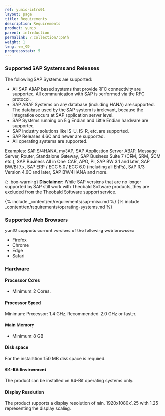 ```yaml
---
ref: yunio-intro01
layout: page
title: Requirements
description: Requirements
product: yunio
parent: introduction
permalink: /:collection/:path
weight: 1
lang: en_GB
progressstate: 5
---
```


### Supported SAP Systems and Releases

The following SAP Systems are supported:
- All SAP ABAP based systems that provide RFC connectivity are supported. 
All communication with SAP is performed via the RFC protocol. 
- SAP ABAP Systems on any database (including HANA) are supported. The database used by the SAP system is irrelevant, because the integration occurs at SAP application server level.
- SAP Systems running on Big Endian and Little Endian hardware are supported.
- SAP industry solutions like IS-U, IS-R, etc. are supported.
- SAP Releases 4.6C and newer are supported. 
- All operating systems are supported.

Examples:
[SAP S/4HANA](https://kb.theobald-software.com/sap/supported-sap-and-hana-versions-by-theobald-software-products), mySAP, SAP Application Server ABAP, Message Server, Router, Standalone Gateway, SAP Business Suite 7 (CRM, SRM, SCM etc.), SAP Business All in One, CAR, APO, PI, SAP BW 3.1 and later, SAP BW/BI 7.x, SAP ERP / ECC 5.0 / ECC 6.0 (including all EhPs), SAP R/3 Version 4.6C and later, SAP BW/4HANA and more.

{: .box-warning}
**Disclaimer:** While SAP versions that are no longer supported by SAP still work with Theobald Software products, they are excluded from the Theobald Software support service.

{% include _content/en/requirements/sap-misc.md %}
{% include _content/en/requirements/operating-systems.md %}

### Supported Web Browsers
yunIO supports current versions of the following web browsers: 
- Firefox 
- Chrome
- Edge
- Safari

### Hardware 

#### Processor Cores
- Minimum: 2 Cores. 

#### Processor Speed   
Minimum: Processor: 1.4 GHz, Recommended: 2.0 GHz or faster.

#### Main Memory
- Minimum: 8 GB

#### Disk space
For the installation 150 MB disk space is required.

#### 64-Bit Environment	
The product can be installed on 64-Bit operating systems only.

#### Display Resolution
The product supports a display resolution of min. 1920x1080x1.25 with 1.25 representing the display scaling.